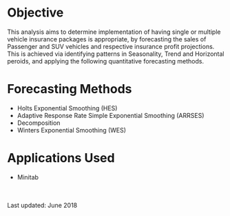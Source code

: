 # Objective
This analysis aims to determine implementation of having single or multiple vehicle insurance packages is appropriate, by forecasting the sales of Passenger and SUV vehicles and respective insurance profit projections. This is achieved via identifying patterns in Seasonality, Trend and Horizontal peroids, and applying the following quantitative forecasting methods.


# Forecasting Methods
- Holts Exponential Smoothing (HES)
- Adaptive Response Rate Simple Exponential Smoothing (ARRSES)
- Decomposition
- Winters Exponential Smoothing (WES)

# Applications Used
- Minitab

<br/>
<br/>
Last updated: June 2018

